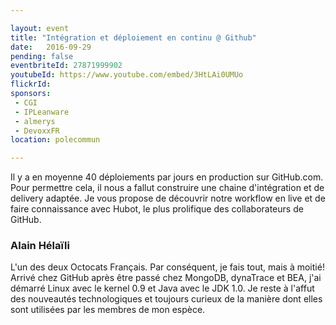 ```yaml
---

layout: event
title: "Intégration et déploiement en continu @ Github"
date:   2016-09-29
pending: false
eventbriteId: 27871999902
youtubeId: https://www.youtube.com/embed/3HtLAi0UMUo
flickrId: 
sponsors:
 - CGI
 - IPLeanware
 - almerys
 - DevoxxFR
location: polecommun

---
```


Il y a en moyenne 40 déploiements par jours en production sur GitHub.com. 
Pour permettre cela, il nous a fallut construire une chaine d'intégration et de delivery adaptée. 
Je vous propose de découvrir notre workflow en live et de faire connaissance avec Hubot, le plus prolifique des collaborateurs de GitHub.


### Alain Hélaïli

L'un des deux Octocats Français. Par conséquent, je fais tout, mais à moitié! 
Arrivé chez GitHub après être passé chez MongoDB, dynaTrace et BEA, j'ai démarré Linux avec le kernel 0.9 et Java avec le JDK 1.0. 
Je reste à l'affut des nouveautés technologiques et toujours curieux de la manière dont elles sont utilisées par les membres de mon espèce.


